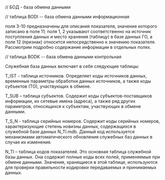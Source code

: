 // БОД - база обмена данными

// таблица BODI -- база обмена данными информационная

поля 3-10 предназначены для описания показателя, значение которого записано в поле 11; поля 1, 2 указывают соответственно на источник поступления данных и место хранения (таблицу) в базе данных ГО, а поле 12 (признак) относится непосредственно к значению показателя. Рассмотрим подробно содержание информации в отдельных полях.

// таблица BODK -- база обмена данными контрольная

Служебная база данных включает в себя следующие таблицы:

T_IST - таблица источников.
Определяет коды источников данных,
временные параметры обработки данных источников, а также
коды субъектов (ТО), участвующих в обмене.

T_SUB – таблица субъектов.
Содержит коды субъектов-поставщиков информации,
их сетевые имена (адреса), а также ряд других
параметров, относящихся к субъектам, участвующих в обмене данными.

T_S_N - таблица серийных номеров.
Содержит коды серийных номеров,
характеризующие степень новизны данных, содержащихся в служебной
базе данных N_TI.mdb. Данный код используется механизмами
автоматического обновления служебных баз данных в случае их изменения.

N_TI – таблица кодов показателей.
Это основная таблица служебной
базы данных. Она содержит полные коды всех полей, применяемые
при обмене данными. Значения, хранящиеся в этой таблице,
используются для проверки правильности кодировки передаваемых
и принимаемых данных.
